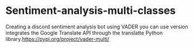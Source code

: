 # Sentiment-analysis-multi-classes
Creating a discord sentiment analysis bot using VADER
you can use version integrates the Google Translate API through the translatte Python library.https://pypi.org/project/vader-multi/
